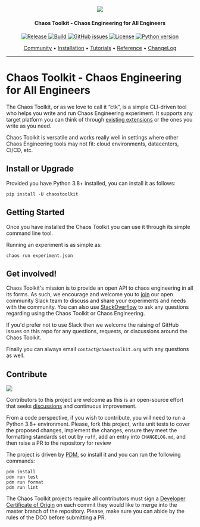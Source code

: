 <h2 align="center">
  <br>
  <p align="center"><img src="https://avatars.githubusercontent.com/u/32068152?s=200&v=4"></p>
</h2>

<h4 align="center">Chaos Toolkit - Chaos Engineering for All Engineers</h4>

<p align="center">
   <a href="https://github.com/chaostoolkit/chaostoolkit/releases">
   <img alt="Release" src="https://img.shields.io/github/v/release/chaostoolkit/chaostoolkit">
   <a href="#">
   <img alt="Build" src="https://github.com/chaostoolkit/chaostoolkit/actions/workflows/build.yaml/badge.svg">
   <a href="https://github.com/reliablyhq/cli/issues">
   <img alt="GitHub issues" src="https://img.shields.io/github/issues/chaostoolkit/chaostoolkit?style=flat-square&logo=github&logoColor=white">
   <a href="https://github.com/reliablyhq/cli/blob/master/LICENSE.md">
   <img alt="License" src="https://img.shields.io/github/license/chaostoolkit/chaostoolkit">
   <a href="#">
   <img alt="Python version" src="https://img.shields.io/pypi/pyversions/chaostoolkit.svg">
   <a href="https://pkg.go.dev/github.com/chaostoolkit/chaostoolkit">
</p>

<p align="center">
  <a href="https://join.slack.com/t/chaostoolkit/shared_invite/zt-22c5isqi9-3YjYzucVTNFFVIG~Kzns8g">Community</a> •
  <a href="https://chaostoolkit.org/reference/usage/install/">Installation</a> •
  <a href="https://chaostoolkit.org/reference/tutorial/">Tutorials</a> •
  <a href="https://chaostoolkit.org/reference/concepts/">Reference</a> •
  <a href="https://github.com/chaostoolkit/chaostoolkit/blob/master/CHANGELOG.md">ChangeLog</a>
</p>

---

# Chaos Toolkit - Chaos Engineering for All Engineers

The Chaos Toolkit, or as we love to call it &#x201C;ctk&#x201D;, is a simple
CLI-driven tool who helps you write and run Chaos Engineering experiment. It 
supports any target platform you can think of through
[existing extensions](https://chaostoolkit.org/drivers/overview/) or
the ones you write as you need.

Chaos Toolkit is versatile and works really well in settings where other Chaos
Engineering tools may not fit: cloud environments, datacenters, CI/CD, etc.

## Install or Upgrade

Provided you have Python 3.8+ installed, you can install it as follows:

```console
pip install -U chaostoolkit
```

## Getting Started

Once you have installed the Chaos Toolkit you can use it through its simple command line tool. 

Running an experiment is as simple as:

```console
chaos run experiment.json
```

## Get involved!

Chaos Toolkit's mission is to provide an open API to chaos engineering in all its forms. As such, we encourage and welcome you  to [join][join] our open community Slack team to discuss and share your experiments and needs with the community.
You can also use [StackOverflow][so] to ask any questions regarding using the
Chaos Toolkit or Chaos Engineering.

[join]: https://join.slack.com/t/chaostoolkit/shared_invite/zt-22c5isqi9-3YjYzucVTNFFVIG~Kzns8g
[so]: https://stackoverflow.com/questions/ask?tags=chaostoolkit+chaosengineering

If you'd prefer not to use Slack then we welcome the raising of GitHub issues on this repo for any questions, requests, or discussions around the Chaos Toolkit.

Finally you can always email `contact@chaostoolkit.org` with any questions as well.

## Contribute

<a href="https://github.com/tooljet/tooljet/graphs/contributors">
  <img src="https://contrib.rocks/image?repo=chaostoolkit/chaostoolkit" />
</a>

Contributors to this project are welcome as this is an open-source effort that
seeks [discussions][join] and continuous improvement.

From a code perspective, if you wish to contribute, you will need to run a
Python 3.8+ environment. Please, fork this project, write unit tests to cover
the proposed changes, implement the changes, ensure they meet the formatting
standards set out by `ruff`, add an entry into
`CHANGELOG.md`, and then raise a PR to the repository for review

The project is driven by [PDM][pdm], so install it and you can run the
following commands:

[pdm]: https://pdm-project.org/latest/

```console
pdm install
pdm run test
pdm run format
pdm run lint
```

The Chaos Toolkit projects require all contributors must sign a
[Developer Certificate of Origin][dco] on each commit they would like to merge
into the master branch of the repository. Please, make sure you can abide by
the rules of the DCO before submitting a PR.

[dco]: https://github.com/probot/dco#how-it-works

